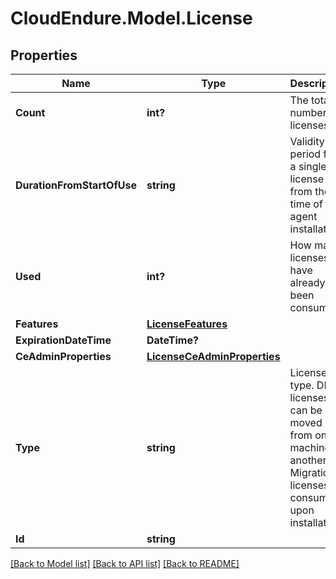 # CloudEndure.Model.License
## Properties

Name | Type | Description | Notes
------------ | ------------- | ------------- | -------------
**Count** | **int?** | The total number of licenses. | [optional] 
**DurationFromStartOfUse** | **string** | Validity period for a a single license from the time of agent installation. | [optional] 
**Used** | **int?** | How many licenses have already been consumed. | [optional] 
**Features** | [**LicenseFeatures**](LicenseFeatures.md) |  | [optional] 
**ExpirationDateTime** | **DateTime?** |  | [optional] 
**CeAdminProperties** | [**LicenseCeAdminProperties**](LicenseCeAdminProperties.md) |  | [optional] 
**Type** | **string** | License type. DR licenses can be moved from one machine to another. Migration licenses are consumed upon installation. | [optional] 
**Id** | **string** |  | [optional] 

[[Back to Model list]](../README.md#documentation-for-models) [[Back to API list]](../README.md#documentation-for-api-endpoints) [[Back to README]](../README.md)

